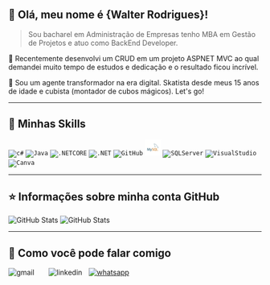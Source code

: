 ## 💜 Olá, meu nome é <strong>{Walter Rodrigues}!</strong>

> Sou bacharel em Administração de Empresas tenho MBA em Gestão de Projetos e atuo como BackEnd Developer.

🔭 Recentemente desenvolvi um CRUD em um projeto ASPNET MVC ao qual demandei muito tempo de estudos e dedicação e o resultado ficou incrível.

💬 Sou um agente transformador na era digital. Skatista desde meus 15 anos de idade e cubista (montador de cubos mágicos). Let's go!

----

## 🚀 Minhas Skills

<code><img height="32" src="https://cdn.jsdelivr.net/gh/devicons/devicon/icons/csharp/csharp-original.svg" alt="c#"/></code>
<code><img height="32" src="https://cdn.jsdelivr.net/gh/devicons/devicon/icons/java/java-original-wordmark.svg" alt="Java"/></code>
<code><img height="32" src="https://cdn.jsdelivr.net/gh/devicons/devicon/icons/dotnetcore/dotnetcore-original.svg" alt=".NETCORE"/></code>
<code><img height="32" src="https://cdn.jsdelivr.net/gh/devicons/devicon/icons/dot-net/dot-net-plain-wordmark.svg" alt=".NET"/></code>
<code><img height="32" src="https://cdn.jsdelivr.net/gh/devicons/devicon/icons/github/github-original-wordmark.svg" alt="GitHub"/></code>
<code><img height="32" src="https://raw.githubusercontent.com/github/explore/80688e429a7d4ef2fca1e82350fe8e3517d3494d/topics/mysql/mysql.png" alt="MySQL"/></code>
<code><img height="32" src="https://cdn.jsdelivr.net/gh/devicons/devicon/icons/microsoftsqlserver/microsoftsqlserver-plain-wordmark.svg" alt="SQLServer"/></code>
<code><img height="32" src="https://cdn.jsdelivr.net/gh/devicons/devicon/icons/visualstudio/visualstudio-plain.svg" alt="VisualStudio"/></code>
<code><img height="32" src="https://cdn.jsdelivr.net/gh/devicons/devicon/icons/canva/canva-original.svg" alt="Canva"/></code>

---

## ⭐ Informações sobre minha conta GitHub
![GitHub Stats](https://github-readme-stats.vercel.app/api?username=WalterRodrigues2k23&show_icons=true)
![GitHub Stats](https://github-readme-stats-eight-theta.vercel.app/api/top-langs/?username=WalterRodrigues2k23&layout=compact&langs_count=8)

---

## 💌 Como você pode falar comigo
</p>

<a href="https://metal.water@gmail.com">
    <img align="left" width="80px" src="https://img.shields.io/badge/-Gmail-FF0000?style=flat-square&labelColor=FF0000&logo=gmail&logoColor=white" alt="gmail">
  </a> 
  <a href="https://www.linkedin.com/in/walterrodriguesba">
    <img align="left" width="80px" src="https://img.shields.io/badge/-Linkedin-0e76a8?style=flat-square&logo=Linkedin&logoColor=white" alt="linkedin">
  </a>
  <a href="https://wa.me/5577981327578">
    <img width="80px" src="https://img.shields.io/badge/-WhatsApp-25d366?style=flat-square&labelColor=25d366&logo=whatsapp&logoColor=white" alt="whatsapp">
  </a>
</div>
</p>
